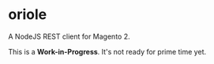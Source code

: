 # oriole

A NodeJS REST client for Magento 2.

This is a **Work-in-Progress**. It's not ready for prime time yet.

